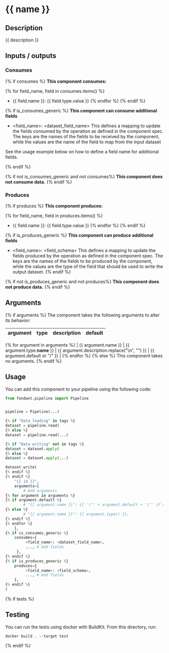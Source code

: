 # {{ name }}

<a id="{{ component_folder_name }}#description"></a>
## Description
{{ description }}

<a id="{{ component_folder_name }}#inputs_outputs"></a>
## Inputs / outputs 

<a id="{{ component_folder_name }}#consumes"></a>
### Consumes 
{% if consumes %}
**This component consumes:**

{% for field_name, field in consumes.items() %}
- {{ field.name }}: {{ field.type.value }}
{% endfor %}
{% endif %}

{% if is_consumes_generic %}
**This component can consume additional fields**
- <field_name>: <dataset_field_name>
This defines a mapping to update the fields consumed by the operation as defined in the component spec.
The keys are the names of the fields to be received by the component, while the values are 
the name of the field to map from the input dataset

See the usage example below on how to define a field name for additional fields.

{% endif %}

{% if not is_consumes_generic and not consumes%}
**This component does not consume data.**
{% endif %}


<a id="{{ component_folder_name }}#produces"></a>  
### Produces 
{% if produces %}
**This component produces:**

{% for field_name, field in produces.items() %}
- {{ field.name }}: {{ field.type.value }}
{% endfor %}
{% endif %}

{% if is_produces_generic %}
**This component can produce additional fields**
- <field_name>: <field_schema>
This defines a mapping to update the fields produced by the operation as defined in the component spec.
The keys are the names of the fields to be produced by the component, while the values are 
the type of the field that should be used to write the output dataset.
{% endif %}

{% if not is_produces_generic and not produces%}
**This component does not produce data.**
{% endif %}

<a id="{{ component_folder_name }}#arguments"></a>
## Arguments

{% if arguments %}
The component takes the following arguments to alter its behavior:

| argument | type | description | default |
| -------- | ---- | ----------- | ------- |
{% for argument in arguments %}
| {{ argument.name }} | {{ argument.type.__name__ }} | {{ argument.description.replace("\n", "") }} | {{ argument.default or "/" }} |
{% endfor %}
{% else %}
This component takes no arguments.
{% endif %}

<a id="{{ component_folder_name }}#usage"></a>
## Usage 

You can add this component to your pipeline using the following code:

```python
from fondant.pipeline import Pipeline


pipeline = Pipeline(...)

{% if "Data loading" in tags %}
dataset = pipeline.read(
{% else %}
dataset = pipeline.read(...)

{% if "Data writing" not in tags %}
dataset = dataset.apply(
{% else %}
dataset = dataset.apply(...)

dataset.write(
{% endif %}
{% endif %}
    "{{ id }}",
    arguments={
        # Add arguments
{% for argument in arguments %}
{% if argument.default %}
        # "{{ argument.name }}": {{ '\"' + argument.default + '\"' if argument.default is string else argument.default }},
{% else %}
        # "{{ argument.name }}": {{ argument.type() }},
{% endif %}
{% endfor %}
    },
{% if is_consumes_generic %}
    consumes={
         <field_name>: <dataset_field_name>,
         ..., # Add fields
     },
{% endif %}
{% if is_produces_generic %}
    produces={
         <field_name>: <field_schema>,
         ..., # Add fields
    },
{% endif %}
)
```

{% if tests %}
<a id="{{ component_folder_name }}#testing"></a>
## Testing

You can run the tests using docker with BuildKit. From this directory, run:
```
docker build . --target test
```
{% endif %}